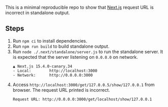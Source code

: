 This is a minimal reproducible repo to show that [Next.js](https://nextjs.org) request URL is incorrect in standalone output.

## Steps
1. Run `npm ci` to install dependencies.
2. Run `npm run build` to build standalone output.
3. Run `node ./.next/standalone/server.js` to run the standalone server. It is expected that the server listening on `0.0.0.0` on network.
    ```
    ▲ Next.js 15.4.0-canary.34
    - Local:        http://localhost:3000
    - Network:      http://0.0.0.0:3000
    ```
4. Access `http://localhost:3000/get/127.0.0.5/show/127.0.0.1` from browser. The request URL printed is incorrect.
    ```
    Request URL: http://0.0.0.0:3000/get/localhost/show/127.0.0.1
    ```
